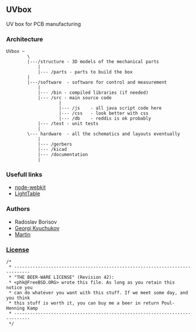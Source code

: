 ## UVbox

UV box for PCB manufacturing

### Architecture

```
UVbox ~
        \
        |---/structure - 3D models of the mechanical parts
            |
            |--- /parts - parts to build the box
        |
        |---/software  - software for control and measurement
            |
            |--- /bin - compiled libraries (if needed)
            |--- /src - main source code
                    |
                    |--- /js    - all java script code here
                    |--- /css   - look better with css
                    |--- /db    - reddis is ok probably
            |--- /test - unit tests
            |
        \--- hardware  - all the schematics and layouts eventually
            |
            |--- /gerbers
            |--- /kicad
            |--- /documentation
            |
```

### Usefull links

 * [node-webkit](https://github.com/rogerwang/node-webkit)
 * [LightTable](http://www.lighttable.com/)

### Authors
 * Radoslav Borisov
 * [Georgi Kyuchukov](mailto:gkyuchukov86@gmail.com)
 * [Martin](mailto:martin@libtec.org)


### [License](http://en.wikipedia.org/wiki/Beerware)

```
/*
 * ----------------------------------------------------------------------------
 * "THE BEER-WARE LICENSE" (Revision 42):
 * <phk@FreeBSD.ORG> wrote this file. As long as you retain this notice you
 * can do whatever you want with this stuff. If we meet some day, and you think
 * this stuff is worth it, you can buy me a beer in return Poul-Henning Kamp
 * ----------------------------------------------------------------------------
 */
```
